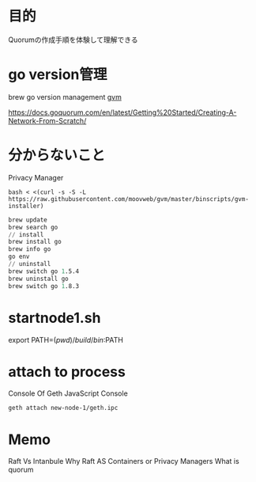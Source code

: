 # 目的
Quorumの作成手順を体験して理解できる

# go version管理
brew go version management
[gvm](https://github.com/moovweb/gvm)

https://docs.goquorum.com/en/latest/Getting%20Started/Creating-A-Network-From-Scratch/

# 分からないこと
Privacy Manager


```
bash < <(curl -s -S -L https://raw.githubusercontent.com/moovweb/gvm/master/binscripts/gvm-installer)
```

```s
brew update
brew search go
// install
brew install go
brew info go
go env
// uninstall
brew switch go 1.5.4
brew uninstall go
brew switch go 1.8.3
```

# startnode1.sh
export PATH=$(pwd)/build/bin:$PATH

# attach to process

Console Of Geth JavaScript Console

```shell script
geth attach new-node-1/geth.ipc
```



# 

# Memo
Raft Vs Intanbule
Why Raft
AS Containers or Privacy Managers
What is quorum
